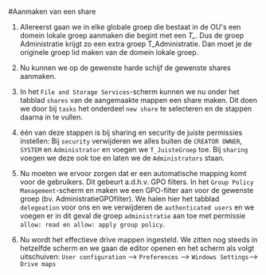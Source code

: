#Aanmaken van een share

1) Allereerst gaan we in elke globale groep die bestaat in de OU's een domein lokale groep aanmaken die begint met een *T_*. Dus de groep Administratie krijgt zo een extra groep T_Administratie. Dan moet je de originele groep lid maken van de domein lokale groep.

2) Nu kunnen we op de gewenste harde schijf de gewenste shares aanmaken.

3) In het `File and Storage Services`-scherm kunnen we nu onder het tabblad `shares` van de aangemaakte mappen een share maken. Dit doen we door bij `tasks` het onderdeel `new share` te selecteren en de stappen daarna in te vullen.

4) één van deze stappen is bij sharing en security de juiste permissies instellen: Bij `security` verwijderen we alles buiten de `CREATOR OWNER`, `SYSTEM` en `Administrator` en voegen we `T_JuisteGroep` toe. Bij `sharing` voegen we deze ook toe en laten we de `Administrators` staan. 

5) Nu moeten we ervoor zorgen dat er een automatische mapping komt voor de gebruikers. Dit gebeurt a.d.h.v. GPO filters. In het `Group Policy Management`-scherm en maken we een GPO-filter aan voor de gewenste groep (bv. AdministratieGPOfilter). We halen hier het tabblad `delegeation` voor ons en we verwijderen de `authenticated users` en we voegen er in dit geval de groep `administratie` aan toe met permissie `allow: read en allow: apply group policy`. 

6) Nu wordt het effectieve drive mappen ingesteld. We zitten nog steeds in hetzelfde scherm en we gaan de editor openen en het scherm als volgt uitschuiven: `User configuration` --> `Preferences` --> `Windows Settings`--> `Drive maps`
